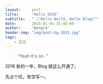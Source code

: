 ```yaml
---
layout:     post
title:      "Hello 2016"
subtitle:   " \"Hello World, Hello Blog\""
date:       2016-01-04 15:46:00
author:     "Wengcd"
header-img: "img/post-bg-2015.jpg"
tags:
    - 生活
---
```


> “Yeah It's on. ”

2016 新的一年，Blog 就这么开通了。

先占个坑，有空写～。
